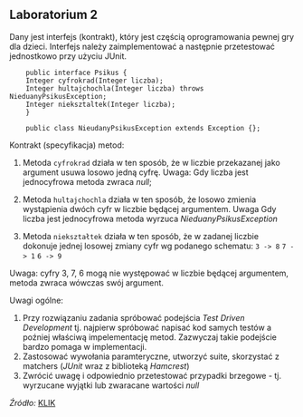 ## Laboratorium 2

Dany jest interfejs (kontrakt), który jest częścią oprogramowania pewnej gry dla dzieci.
Interfejs należy zaimplementować a następnie przetestować jednostkowo przy użyciu JUnit.

		public interface Psikus {
		Integer cyfrokrad(Integer liczba);
		Integer hultajchochla(Integer liczba) throws NieduanyPsikusException;
		Integer nieksztaltek(Integer liczba);
		}
        
		public class NieudanyPsikusException extends Exception {};

Kontrakt (specyfikacja) metod:
1. Metoda `cyfrokrad` działa w ten sposób, że w liczbie przekazanej jako argument usuwa losowo jedną cyfrę. Uwaga: Gdy liczba jest jednocyfrowa metoda zwraca _null_;

2. Metoda `hultajchochla` działa w ten sposób, że losowo zmienia wystąpienia dwóch cyfr w liczbie będącej argumentem. Uwaga Gdy liczba jest jednocyfrowa metoda wyrzuca _NieduanyPsikusException_

3. Metoda `niekształtek` działa w ten sposób, że w zadanej liczbie dokonuje jednej losowej zmiany cyfr wg podanego schematu:
`3 -> 8`
`7 -> 1`
`6 -> 9`

  Uwaga: cyfry 3, 7, 6 mogą nie występować w liczbie będącej argumentem, metoda        zwraca wówczas swój argument.

Uwagi ogólne:
1. Przy rozwiązaniu zadania spróbować podejścia _Test Driven Development_ tj. najpierw spróbować napisać kod samych testów a poźniej właściwą impelementację metod. Zazwyczaj takie podejście bardzo pomaga w implementacji.
2. Zastosować wywołania paramteryczne, utworzyć suite, skorzystać z matchers (_JUnit_ wraz z biblioteką _Hamcrest_)
3. Zwrócić uwagę i odpowiednio przetestować przypadki brzegowe - tj. wyrzucane wyjątki lub zwaracane wartości _null_

_Źródło:_ [KLIK](https://inf.ug.edu.pl/~jdybiz/taj/index.php)